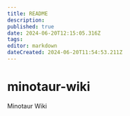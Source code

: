 ```yaml
---
title: README
description: 
published: true
date: 2024-06-20T12:15:05.316Z
tags: 
editor: markdown
dateCreated: 2024-06-20T11:54:53.211Z
---
```


# minotaur-wiki
Minotaur Wiki
